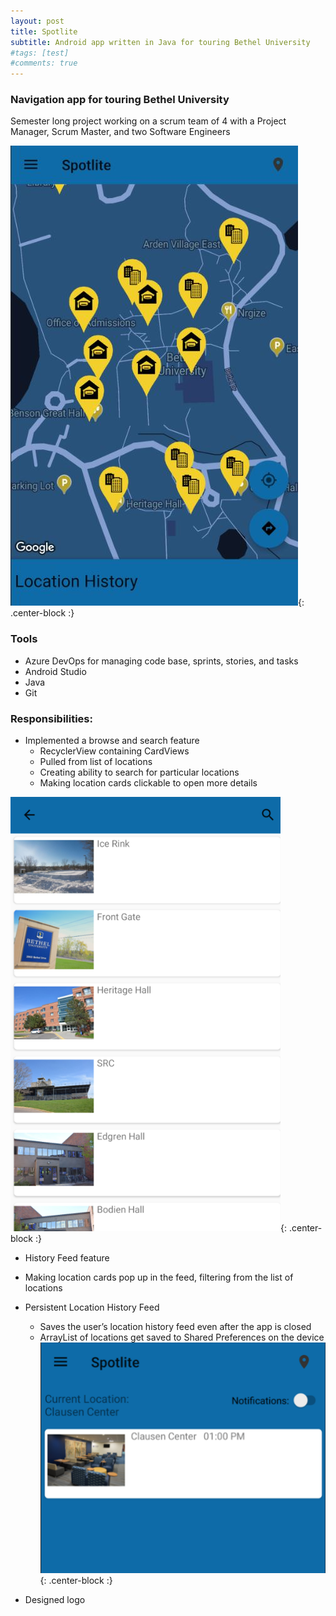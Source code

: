 ```yaml
---
layout: post
title: Spotlite
subtitle: Android app written in Java for touring Bethel University
#tags: [test]
#comments: true
---
```


### Navigation app for touring Bethel University
Semester long project working on a scrum team of 4 with a Project Manager, Scrum Master, and two Software Engineers

![map](/img/spotlite-map.JPG){: .center-block :}

### Tools
- Azure DevOps for managing code base, sprints, stories, and tasks
- Android Studio
- Java
- Git


### Responsibilities:
- Implemented a browse and search feature
    - RecyclerView containing CardViews
    - Pulled from list of locations
    - Creating ability to search for particular locations
    - Making location cards clickable to open more details
    
![browse](/img/spotlite-browse.png){: .center-block :}

- History Feed feature
 - Making location cards pop up in the feed, filtering from the list of locations
- Persistent Location History Feed
    - Saves the user’s location history feed even after the app is closed
    - ArrayList of locations get saved to Shared Preferences on the device
![history](/img/spotlite-location-history.png){: .center-block :}

- Designed logo



